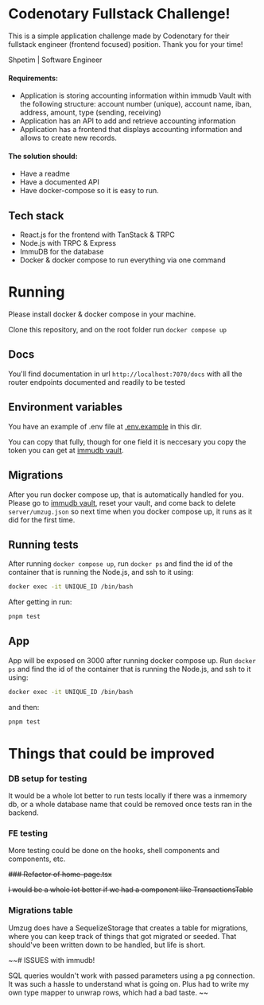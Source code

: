 # Codenotary Fullstack Challenge!

This is a simple application challenge made by Codenotary for their fullstack engineer (frontend focused) position. Thank you for your time!

Shpetim | Software Engineer

#### Requirements:

- Application is storing accounting information within immudb Vault with the following structure: account number (unique), account name, iban, address, amount, type (sending, receiving)
- Application has an API to add and retrieve accounting information
- Application has a frontend that displays accounting information and allows to create new records.

#### The solution should:

- Have a readme
- Have a documented API
- Have docker-compose so it is easy to run.

## Tech stack

- React.js for the frontend with TanStack & TRPC
- Node.js with TRPC & Express
- ImmuDB for the database
- Docker & docker compose to run everything via one command

# Running

Please install docker & docker compose in your machine.

Clone this repository, and on the root folder run `docker compose up`

## Docs

You'll find documentation in url `http://localhost:7070/docs` with all the router endpoints documented and readily to be tested

## Environment variables

You have an example of .env file at [.env.example](./.env.example) in this dir.

You can copy that fully, though for one field it is neccesary you copy the token you can get at [immudb vault](https://vault.immudb.io/).

## Migrations

After you run docker compose up, that is automatically handled for you. Please go to [immudb vault](https://vault.immudb.io/), reset your vault, and come back to delete `server/umzug.json` so next time when you docker compose up, it runs as it did for the first time.

## Running tests

After running `docker compose up`, run `docker ps` and find the id of the container that is running the Node.js, and ssh to it using:

```zsh
docker exec -it UNIQUE_ID /bin/bash

```

After getting in run:

```zsh
pnpm test

```

## App

App will be exposed on 3000 after running docker compose up. Run `docker ps` and find the id of the container that is running the Node.js, and ssh to it using:

```zsh
docker exec -it UNIQUE_ID /bin/bash
```

and then:

```zsh
pnpm test
```

# Things that could be improved

### DB setup for testing

It would be a whole lot better to run tests locally if there was a inmemory db, or a whole database name that could be removed once tests ran in the backend.

### FE testing

More testing could be done on the hooks, shell components and components, etc.

~~### Refactor of home-page.tsx~~

~~I would be a whole lot better if we had a component like TransactionsTable~~

### Migrations table

Umzug does have a SequelizeStorage that creates a table for migrations, where you can keep track of things that got migrated or seeded.
That should've been written down to be handled, but life is short.

~~# ISSUES with immudb!

SQL queries wouldn't work with passed parameters using a pg connection. It was such a hassle to understand what is going on. Plus had to write my own type mapper to unwrap rows, which had a bad taste.
~~
